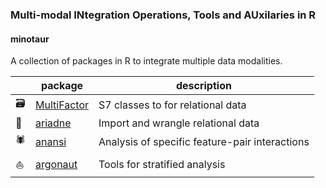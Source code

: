 ###  Multi-modal INtegration Operations, Tools and AUxilaries in R
#### minotaur
A collection of packages in R to integrate multiple data modalities.  

| | package | description |
|---|---|---|
|🗃️| [MultiFactor](https://github.com/minotaur-R/MultiFactor) | S7 classes to for relational data |
|🧶| [ariadne](https://github.com/minotaur-R/ariadne) | Import and wrangle relational data |
|🕷️| [anansi](https://thomazbastiaanssen.github.io/anansi/) | Analysis of specific feature-pair interactions |
|⛵| [argonaut](https://github.com/minotaur-R/argonaut) | Tools for stratified analysis |
